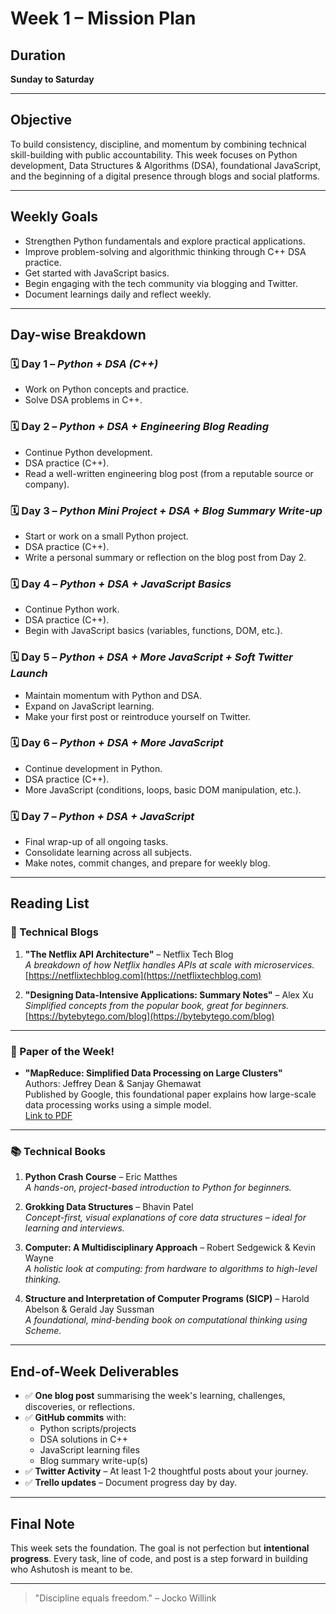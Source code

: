 # Week 1 – Mission Plan

## Duration
**Sunday to Saturday**

---

## Objective
To build consistency, discipline, and momentum by combining technical skill-building with public accountability. This week focuses on Python development, Data Structures & Algorithms (DSA), foundational JavaScript, and the beginning of a digital presence through blogs and social platforms.

---

## Weekly Goals

- Strengthen Python fundamentals and explore practical applications.
- Improve problem-solving and algorithmic thinking through C++ DSA practice.
- Get started with JavaScript basics.
- Begin engaging with the tech community via blogging and Twitter.
- Document learnings daily and reflect weekly.

---

## Day-wise Breakdown

### 🗓 Day 1 – *Python + DSA (C++)*
- Work on Python concepts and practice.
- Solve DSA problems in C++.

### 🗓 Day 2 – *Python + DSA + Engineering Blog Reading*
- Continue Python development.
- DSA practice (C++).
- Read a well-written engineering blog post (from a reputable source or company).

### 🗓 Day 3 – *Python Mini Project + DSA + Blog Summary Write-up*
- Start or work on a small Python project.
- DSA practice (C++).
- Write a personal summary or reflection on the blog post from Day 2.

### 🗓 Day 4 – *Python + DSA + JavaScript Basics*
- Continue Python work.
- DSA practice (C++).
- Begin with JavaScript basics (variables, functions, DOM, etc.).

### 🗓 Day 5 – *Python + DSA + More JavaScript + Soft Twitter Launch*
- Maintain momentum with Python and DSA.
- Expand on JavaScript learning.
- Make your first post or reintroduce yourself on Twitter.

### 🗓 Day 6 – *Python + DSA + More JavaScript*
- Continue development in Python.
- DSA practice (C++).
- More JavaScript (conditions, loops, basic DOM manipulation, etc.).

### 🗓 Day 7 – *Python + DSA + JavaScript*
- Final wrap-up of all ongoing tasks.
- Consolidate learning across all subjects.
- Make notes, commit changes, and prepare for weekly blog.

---

## Reading List

### 📘 Technical Blogs
1. **"The Netflix API Architecture"** – Netflix Tech Blog  
   _A breakdown of how Netflix handles APIs at scale with microservices._  
   [https://netflixtechblog.com](https://netflixtechblog.com)

2. **"Designing Data-Intensive Applications: Summary Notes"** – Alex Xu  
   _Simplified concepts from the popular book, great for beginners._  
   [https://bytebytego.com/blog](https://bytebytego.com/blog)

---

### 🧪 Paper of the Week!
- **"MapReduce: Simplified Data Processing on Large Clusters"**  
  Authors: Jeffrey Dean & Sanjay Ghemawat  
  Published by Google, this foundational paper explains how large-scale data processing works using a simple model.  
  [Link to PDF](https://research.google.com/archive/mapreduce.html)

---

### 📚 Technical Books
1. **Python Crash Course** – Eric Matthes  
   _A hands-on, project-based introduction to Python for beginners._

2. **Grokking Data Structures** – Bhavin Patel  
   _Concept-first, visual explanations of core data structures – ideal for learning and interviews._

3. **Computer: A Multidisciplinary Approach** – Robert Sedgewick & Kevin Wayne  
   _A holistic look at computing: from hardware to algorithms to high-level thinking._

4. **Structure and Interpretation of Computer Programs (SICP)** – Harold Abelson & Gerald Jay Sussman  
   _A foundational, mind-bending book on computational thinking using Scheme._

---

## End-of-Week Deliverables

- ✅ **One blog post** summarising the week's learning, challenges, discoveries, or reflections.
- ✅ **GitHub commits** with:
  - Python scripts/projects
  - DSA solutions in C++
  - JavaScript learning files
  - Blog summary write-up(s)
- ✅ **Twitter Activity** – At least 1-2 thoughtful posts about your journey.
- ✅ **Trello updates** – Document progress day by day.

---

## Final Note
This week sets the foundation. The goal is not perfection but **intentional progress**. Every task, line of code, and post is a step forward in building who Ashutosh is meant to be.

---

> "Discipline equals freedom." – Jocko Willink
